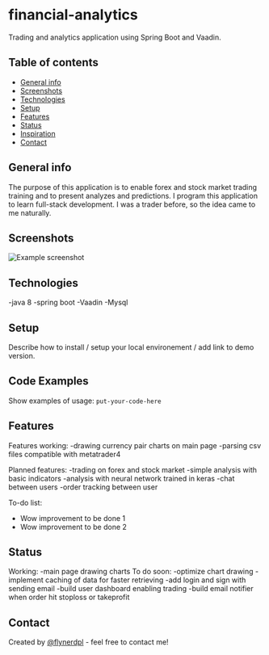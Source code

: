 # financial-analytics
Trading and analytics application using Spring Boot and Vaadin.

## Table of contents
* [General info](#general-info)
* [Screenshots](#screenshots)
* [Technologies](#technologies)
* [Setup](#setup)
* [Features](#features)
* [Status](#status)
* [Inspiration](#inspiration)
* [Contact](#contact)

## General info

The purpose of this application is to enable forex and stock market trading training and to present analyzes and predictions.
I program this application to learn full-stack development. I was a trader before, so the idea came to me naturally.

## Screenshots
![Example screenshot](./img/screenshot.png)

## Technologies
-java 8 
-spring boot
-Vaadin
-Mysql

## Setup
Describe how to install / setup your local environement / add link to demo version.

## Code Examples
Show examples of usage:
`put-your-code-here`

## Features
Features working:
-drawing currency pair charts on main page
-parsing csv files compatible with metatrader4

Planned features:
-trading on forex and stock market
-simple analysis with basic indicators
-analysis with neural network trained in keras
-chat between users
-order tracking between user

To-do list:
* Wow improvement to be done 1
* Wow improvement to be done 2

## Status
Working:
-main page drawing charts
To do soon:
-optimize chart drawing
-implement caching of data for faster retrieving
-add login and sign with sending email 
-build user dashboard enabling trading
-build email notifier when order hit stoploss or takeprofit

## Contact
Created by [@flynerdpl](https://www.flynerd.pl/) - feel free to contact me!
